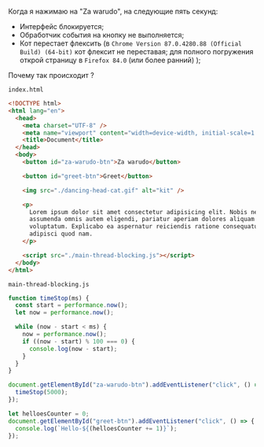 Когда я нажимаю на "Za warudo", на следующие пять секунд:

- Интерфейс блокируется;
- Обработчик события на кнопку не выполняется;
- Кот перестает флексить (в `Chrome Version 87.0.4280.88 (Official Build) (64-bit)` кот флексит не переставая; для полного погружения открой страницу в `Firefox 84.0` (или более ранний) );

Почему так происходит ?

`index.html`

```html
<!DOCTYPE html>
<html lang="en">
  <head>
    <meta charset="UTF-8" />
    <meta name="viewport" content="width=device-width, initial-scale=1.0" />
    <title>Document</title>
  </head>
  <body>
    <button id="za-warudo-btn">Za warudo</button>

    <button id="greet-btn">Greet</button>

    <img src="./dancing-head-cat.gif" alt="kit" />

    <p>
      Lorem ipsum dolor sit amet consectetur adipisicing elit. Nobis nemo
      assumenda omnis autem eligendi, pariatur aperiam dolores aliquam eum
      voluptatum. Explicabo ea aspernatur reiciendis ratione consequatur amet
      adipisci quod nam.
    </p>

    <script src="./main-thread-blocking.js"></script>
  </body>
</html>
```

`main-thread-blocking.js`

```js
function timeStop(ms) {
  const start = performance.now();
  let now = performance.now();

  while (now - start < ms) {
    now = performance.now();
    if ((now - start) % 100 === 0) {
      console.log(now - start);
    }
  }
}

document.getElementById("za-warudo-btn").addEventListener("click", () => {
  timeStop(5000);
});

let helloesCounter = 0;
document.getElementById("greet-btn").addEventListener("click", () => {
  console.log(`Hello-${(helloesCounter += 1)}`);
});
```
